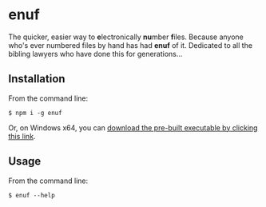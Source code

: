 # enuf
The quicker, easier way to **e**lectronically  **nu**mber **f**iles. Because anyone who's ever numbered files by hand has had **enuf** of it. Dedicated to all the bibling lawyers who have done this for generations...

## Installation
From the command line:
```
$ npm i -g enuf 
```

Or, on Windows x64, you can [download the pre-built executable by clicking this link](./enuf.exe).
## Usage
From the command line:
```
$ enuf --help
